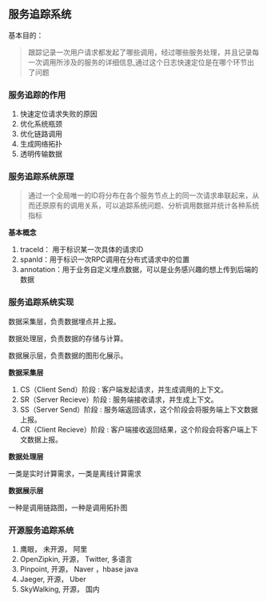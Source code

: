 ## 服务追踪系统
基本目的：
>跟踪记录一次用户请求都发起了哪些调用，经过哪些服务处理，并且记录每一次调用所涉及的服务的详细信息,通过这个日志快速定位是在哪个环节出了问题

### 服务追踪的作用
1. 快速定位请求失败的原因
2. 优化系统瓶颈
3. 优化链路调用
4. 生成网络拓扑
5. 透明传输数据

### 服务追踪系统原理
> 通过一个全局唯一的ID将分布在各个服务节点上的同一次请求串联起来，从而还原原有的调用关系，可以追踪系统问题、分析调用数据并统计各种系统指标

**基本概念**

1. traceId： 用于标识某一次具体的请求ID
2. spanId：用于标识一次RPC调用在分布式请求中的位置
3. annotation：用于业务自定义埋点数据，可以是业务感兴趣的想上传到后端的数据

### 服务追踪系统实现
数据采集层，负责数据埋点并上报。

数据处理层，负责数据的存储与计算。

数据展示层，负责数据的图形化展示。

**数据采集层**

1. CS（Client Send）阶段 : 客户端发起请求，并生成调用的上下文。
2. SR（Server Recieve）阶段 : 服务端接收请求，并生成上下文。
3. SS（Server Send）阶段 : 服务端返回请求，这个阶段会将服务端上下文数据上报。
4. CR（Client Recieve）阶段 : 客户端接收返回结果，这个阶段会将客户端上下文数据上报。

**数据处理层**

一类是实时计算需求，一类是离线计算需求

**数据展示层**

一种是调用链路图，一种是调用拓扑图


### 开源服务追踪系统

1. 鹰眼， 未开源， 阿里
2. OpenZipkin, 开源， Twitter, 多语言
3. Pinpoint, 开源， Naver  ，hbase java
4. Jaeger, 开源， Uber
5. SkyWalking, 开源， 国内




